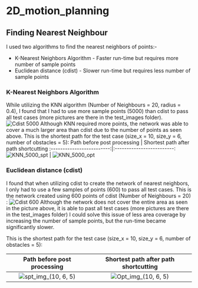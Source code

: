 # 2D_motion_planning

## Finding Nearest Neighbour
I used two algorithms to find the nearest neighbors of points:-
* K-Nearest Neighbors Algorithm - Faster run-time but requires more number of sample points 
* Euclidean distance (cdist) - Slower run-time but requires less number of sample points

### K-Nearest Neighbors Algorithm

While utilizing the KNN algorithm (Number of Neighbours = 20, radius = 0.4), I found that I had to use more sample points (5000) than cdist to pass all test cases (more pictures are there in the test_images folder).
![Cdist 5000](https://github.com/Ritzzer764/2D_motion_planning/assets/114499776/511dc447-32d0-4505-9b77-858e1bcc39a4)
Although KNN required more points, the network was able to cover a much larger area than cdist due to the number of points as seen above. 
This is the shortest path for the test case (size_x = 10, size_y = 6, number of obstacles = 5):
Path before post processing            |  Shortest path after path shortcutting
:-------------------------:|:-------------------------:
![KNN_5000_spt](https://github.com/Ritzzer764/2D_motion_planning/assets/114499776/c9749596-9a23-4bea-b5a8-5dc0e3de8ec5)  | ![KNN_5000_opt](https://github.com/Ritzzer764/2D_motion_planning/assets/114499776/f43bdcec-84cd-4cea-9ac6-ae452c052091)


### Euclidean distance (cdist)
I found that when utilizing cdist to create the network of nearest neighbors, I only had to use a few samples of points (600) to pass all test cases. 
This is the network created using 600 points of cdist (Number of Neighbours = 20) :
![Cdist 600](https://github.com/Ritzzer764/2D_motion_planning/assets/114499776/de181525-babe-48c6-b1d9-88e6fda66a39)
Although the network does not cover the entire area as seen in the picture above, it is able to past all test cases (more pictures are there in the test_images folder)
I could solve this issue of less area coverage by increasing the number of sample points, but the run-time became significantly slower.

This is the shortest path for the test case (size_x = 10, size_y = 6, number of obstacles = 5):

Path before post processing            |  Shortest path after path shortcutting
:-------------------------:|:-------------------------:
![spt_img_(10, 6, 5)](https://github.com/Ritzzer764/2D_motion_planning/assets/114499776/5d827173-8dd8-437f-9daa-3a2f4b825e2a) | ![Opt_img_(10, 6, 5)](https://github.com/Ritzzer764/2D_motion_planning/assets/114499776/e5ee4cce-2540-4a3f-9ee7-9f4adc9c6dac) 



